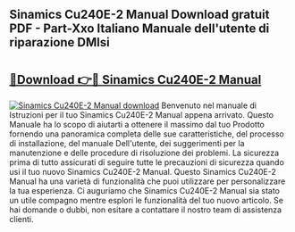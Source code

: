 ## Sinamics Cu240E-2 Manual Download gratuit PDF - Part-Xxo Italiano Manuale dell'utente di riparazione DMlsi

# <h2><a href="http://dfejlfd.blite.top/?on=Sinamics+Cu240E-2+Manual">🔗Download 👉🔴 Sinamics Cu240E-2 Manual</a></h2>

[![Sinamics Cu240E-2 Manual download](https://i.imgur.com/lujVjoI.png)](http://dfejlfd.blite.top/?on=Sinamics+Cu240E-2+Manual)
Benvenuto nel manuale di Istruzioni per il tuo Sinamics Cu240E-2 Manual appena arrivato. Questo Manuale ha lo scopo di aiutarti a ottenere il massimo dal tuo Prodotto fornendo una panoramica completa delle sue caratteristiche, del processo di installazione, del manuale Dell'utente, dei suggerimenti per la manutenzione e delle procedure di risoluzione dei problemi. La sicurezza prima di tutto assicurati di seguire tutte le precauzioni di sicurezza quando usi il tuo nuovo Sinamics Cu240E-2 Manual. Questo Sinamics Cu240E-2 Manual ha una varietà di funzionalità che puoi utilizzare per personalizzare la tua esperienza. Ci auguriamo che Sinamics Cu240E-2 Manual sia stato un utile compagno mentre esplori le funzionalità del tuo nuovo articolo. Se hai domande o dubbi, non esitare a contattare il nostro team di assistenza clienti.
